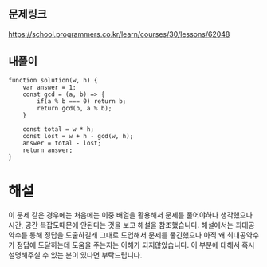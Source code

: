 ## 문제링크

https://school.programmers.co.kr/learn/courses/30/lessons/62048

## 내풀이

```
function solution(w, h) {
    var answer = 1;
    const gcd = (a, b) => {
        if(a % b === 0) return b;
        return gcd(b, a % b);
    }

    const total = w * h;
    const lost = w + h - gcd(w, h);
    answer = total - lost;
    return answer;
}
```

# 해설

이 문제 같은 경우에는 처음에는 이중 배열을 활용해서 문제를 풀어야하나 생각했으나 시간, 공간 복잡도때문에 안된다는 것을 보고
해설을 참조했습니다.
해설에서는 최대공약수를 통해 정답을 도출하길래 그대로 도입해서 문제를 풀긴했으나
아직 왜 최대공약수가 정답에 도달하는데 도움을 주는지는 이해가 되지않았습니다.
이 부분에 대해서 혹시 설명해주실 수 있는 분이 있다면 부탁드립니다.
